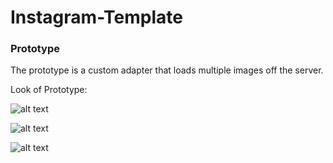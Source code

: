 # Instagram-Template


### Prototype
The prototype is a custom adapter that loads multiple images off the server. 

Look of Prototype:

![alt text](https://raw.githubusercontent.com/kweaver00/Instagram-Template-Android/master/screenshots/3.png "Instagram Screenshot")


![alt text](https://raw.githubusercontent.com/kweaver00/Instagram-Template-Android/master/screenshots/screenshots.png "Instagram Screenshot")

![alt text](http://keithweaver.ca/imgs/Projects/instagram.jpg, "Instagram Screenshot")
